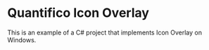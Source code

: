 # Quantifico Icon Overlay

This is an example of a C# project that implements Icon Overlay on Windows.
